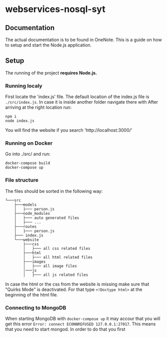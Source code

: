# **webservices-nosql-syt**

## **Documentation**

The actual documentation is to be found in OneNote. This is a guide on how to setup and start the Node.js application.

## **Setup**

The running of the project **requires Node.js.**

### **Running localy**

First locate the 'index.js' file. The default location of the index.js file is ```./src/index.js```. In case it is inside another folder navigate there with 
After arriving at the right location run:

```
npm i
node index.js 
```

You will find the website if you search 'http://localhost:3000/'

### **Running on Docker**

Go into ./src/ and run:

```
docker-compose build
docker-compose up
```

### **File structure**

The files should be sorted in the following way: 

```
└───src
    ├───models
    │   ├─── person.js
    ├───node_modules
    │   ├─── auto generated files
    │   ├─── ...
    ├───routes
    │   ├─── person.js
    ├─── index.js
    └───website
        ├───css
        │   ├─── all css related files
        ├───html
        │   ├─── all html related files
        ├───images
        │   ├─── all image files 
        │───js
        │   ├─── all js related files
```

In case the html or the css from the website is missing make sure that "Quirks Mode" is deactivated. For that type ```<!Doctype html>``` at the beginning of the html file.

### **Connecting to MongoDB**

When starting MongoDB with ```docker-compose up``` it may accour that you will get this error ```Error: connect ECONNREFUSED 127.0.0.1:27017```. This means that you need to start mongod. In order to do that you first 
